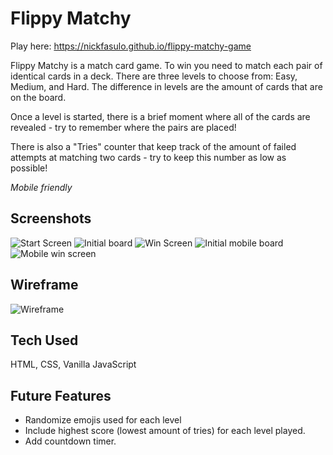 # Flippy Matchy

Play here: https://nickfasulo.github.io/flippy-matchy-game

Flippy Matchy is a match card game. To win you need to match each pair of identical cards in a deck. There are three levels to choose from: Easy, Medium, and Hard. The difference in levels are the amount of cards that are on the board.

Once a level is started, there is a brief moment where all of the cards are revealed - try to remember where the pairs are placed!

There is also a "Tries" counter that keep track of the amount of failed attempts at matching two cards - try to keep this number as low as possible!

_Mobile friendly_

## Screenshots

![Start Screen](screenshots/start-screen.png)
![Initial board](screenshots/initial-board.png)
![Win Screen](screenshots/win-screen.png)
![Initial mobile board](screenshots/initial-mobile.png)
![Mobile win screen](screenshots/mobile-win.png)

## Wireframe
![Wireframe](screenshots/wireframe.jpg)

## Tech Used

HTML, CSS, Vanilla JavaScript

## Future Features

- Randomize emojis used for each level
- Include highest score (lowest amount of tries) for each level played.
- Add countdown timer.
